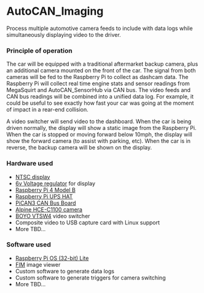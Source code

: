# AutoCAN_Imaging

Process multiple automotive camera feeds to include with data logs while simultaneously displaying video to the driver.

### Principle of operation

The car will be equipped with a traditional aftermarket backup camera, plus an additional camera mounted on the front of the car. The signal from both cameras will be fed to the Raspberry Pi to collect as dashcam data. The Raspberry Pi will collect real time engine stats and sensor readings from MegaSquirt and AutoCAN_SensorHub via CAN bus. The video feeds and CAN bus readings will be combined into a unified data log. For example, it could be useful to see exactly how fast your car was going at the moment of impact in a rear-end collision.

A video switcher will send video to the dashboard. When the car is being driven normally, the display will show a static image from the Raspberry Pi. When the car is stopped or moving forward below 10mph, the display will show the forward camera (to assist with parking, etc). When the car is in reverse, the backup camera will be shown on the display.

### Hardware used
* [NTSC display](https://www.adafruit.com/product/911)
* [6v Voltage regulator](https://www.amazon.com/Converter-DROK-Regulator-Waterproof-Efficiency/dp/B00CGQRIFG/) for display
* [Raspberry Pi 4 Model B](https://www.raspberrypi.org/products/raspberry-pi-4-model-b/)
* [Raspberry Pi UPS HAT](https://www.pishop.us/product/raspberry-pi-ups-hat/)
* [PiCAN3 CAN Bus Board](https://copperhilltech.com/pican3-can-bus-board-for-raspberry-pi-4-with-3a-smps-and-rtc/)
* [Alpine HCE-C1100 camera](https://www.crutchfield.com/p_500HCEC110/Alpine-HCE-C1100.html)
* [BOYO VTSW4](https://visiontechamerica.com/products/vtsw4-4-channel-video-switcher) video switcher
* Composite video to USB capture card with Linux support
* More TBD...

### Software used
* [Raspberry Pi OS (32-bit) Lite](https://www.raspberrypi.org/downloads/raspberry-pi-os/)
* [FIM](https://www.nongnu.org/fbi-improved/) image viewer
* Custom software to generate data logs
* Custom software to generate triggers for camera switching
* More TBD...
